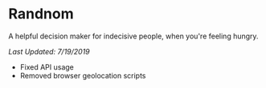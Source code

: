 # Randnom

A helpful decision maker for indecisive people, when you're feeling hungry.

_Last Updated: 7/19/2019_
* Fixed API usage
* Removed browser geolocation scripts

